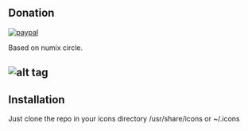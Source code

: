 Donation
-----------
[![paypal](https://www.paypalobjects.com/en_US/i/btn/btn_donate_LG.gif)](https://www.paypal.com/cgi-bin/webscr?cmd=_s-xclick&hosted_button_id=VD8NXHBC4MFMN)

Based on numix circle.

![alt tag](https://github.com/killown/numix-white/blob/master/numix-white.png)
---------------------------------------
Installation
------------
Just clone the repo in your icons directory /usr/share/icons or ~/.icons





